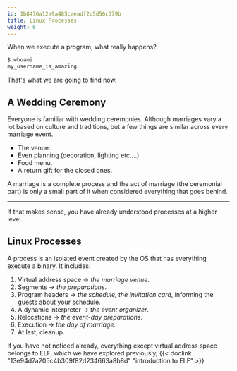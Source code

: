 ```yaml
---
id: 1b8476a12a9a485caeadf2c5d56c379b
title: Linux Processes
weight: 6
---
```


When we execute a program, what really happens?

```bash
$ whoami
my_username_is_amazing
```

That's what we are going to find now.

## A Wedding Ceremony

Everyone is familiar with wedding ceremonies. Although marriages vary a lot based on culture and traditions, but a few things are similar across every marriage event.

- The venue.
- Even planning (decoration, lighting etc....)
- Food menu.
- A return gift for the closed ones.

A marriage is a complete process and the act of marriage (the ceremonial part) is only a small part of it when considered everything that goes behind.

***

If that makes sense, you have already understood processes at a higher level.

## Linux Processes

A process is an isolated event created by the OS that has everything execute a binary. It includes:

1. Virtual address space -> _the marriage venue_.
2. Segments -> _the preparations_.
3. Program headers -> _the schedule, the invitation card_, informing the guests about your schedule.
4. A dynamic interpreter -> *the event organizer*.
5. Relocations -> _the event-day preparations_.
6. Execution -> *the day of marriage*.
7. At last, cleanup.

If you have not noticed already, everything except virtual address space belongs to ELF, which we have explored previously, {{< doclink "13e94d7a205c4b309f82d234663a8b8d" "introduction to ELF" >}}